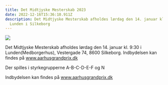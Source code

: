 ```yaml
---
title: Det Midtjyske Mesterskab 2023
date: 2022-12-16T15:36:10.911Z
description: Det Midtjyske Mesterskab afholdes lørdag den 14. januar kl. 9:30 i
  Lunden i Silkeborg
---
```

![](/images/skakspil2.jpg)

Det Midtjyske Mesterskab afholdes lørdag den 14. januar kl. 9:30 i Lunden(Medborgerhus), Vestergade 74, 8600 Silkeborg. Indbydelsen kan findes på www.aarhusgrandprix.dk

Der spilles i styrkegrupperne A-B-C-D-E-F og N

Indbydelsen kan findes på www.aarhusgrandprix.dk